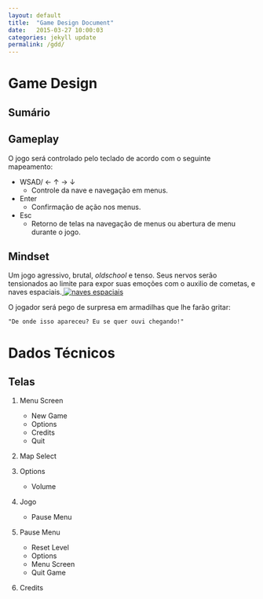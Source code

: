 ```yaml
---
layout: default
title:  "Game Design Document"
date:   2015-03-27 10:00:03
categories: jekyll update
permalink: /gdd/
---
```


# Game Design

## Sumário

## Gameplay

O jogo será controlado pelo teclado de acordo com o seguinte mapeamento:

- WSAD/ ← ↑ → ↓
	- Controle da nave e navegação em menus.
- Enter
	- Confirmação de ação nos menus.
- Esc
	- Retorno de telas na navegação de menus ou abertura de menu durante o jogo.

## Mindset

Um jogo agressivo, brutal, *oldschool* e tenso. Seus nervos serão tensionados ao limite para expor suas emoções com o auxilio de cometas, e naves espaciais.[ ![naves espaciais][1]](http://i.perezhilton.com/wp-content/uploads/2015/03/lego-movie-spaceship.gif)

[1]: http://i.perezhilton.com/wp-content/uploads/2015/03/lego-movie-spaceship.gif

O jogador será pego de surpresa em armadilhas que lhe farão gritar:

	"De onde isso apareceu? Eu se quer ouvi chegando!"

# Dados Técnicos

## Telas

1. Menu Screen
	- New Game
	- Options
	- Credits
	- Quit
	
2. Map Select

3. Options
	- Volume

4. Jogo
	- Pause Menu

5. Pause Menu
	- Reset Level
	- Options
	- Menu Screen
	- Quit Game

6. Credits